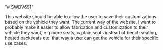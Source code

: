 "# SWDV691" 

This website should be able to allow the user to save their customizations based on the vehicle they want. The current way of the website, i want to probably make it easier
to allow fabrication and customization to their vehicle they want, e.g more seats, captain seats instead of bench seating, heated backseats etc. that way a user can get the 
vehicle for their specific use cases.  